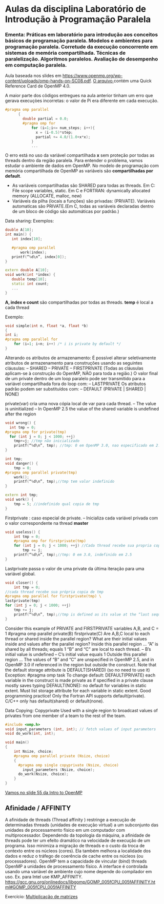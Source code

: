 <!-- TODO:  -->
# Aulas da disciplina Laboratório de Introdução à Programação Paralela 
### Ementa: Práticas em laboratório para introdução aos conceitos básicos de programação paralela. Modelos e ambientes para programação paralela. Corretude da execução concorrente em sistemas de memória compartilhada. Técnicas de paralelização. Algoritmos paralelos. Avaliação de desempenho em computação paralela. 

Aula baseada nos slides em https://www.openmp.org/wp-content/uploads/omp-hands-on-SC08.pdf. [O arquivo ](./OpenMP-4.0-C.pdf) contém uma Quick Reference Card de OpenMP 4.0.

A maior parte dos cõdigos entregues na aula anterior tinham um erro que gerava execuçòes incorretas: o valor de Pi era diferente em cada execução. 

```cpp
#pragma omp parallel
	  {
	  	double partial = 0.0;
	  	#pragma omp for
			for (i=1;i<= num_steps; i++){
			  x = (i-0.5)*step;
			  partial += 4.0/(1.0+x*x);
			}
            ...
 ```           
O erro está no uso da variável compartilhada **x** sem proteção por todas as threads dentro da região paralela. Para entender o problema, vamos estudar o ambiente de dados em OpenMP.
No modelo de programação com memória compartilhada de OpenMP as variáveis são **compartilhadas por default**.
* As variáveis compartilhadas são SHARED para todas as threads. Em C: File scope variables, static. Em C e FORTRAN: dynamically allocated memory (ALLOCATE, malloc, new)
* Variáveis da pilha (locais a funções) são privadas: (PRIVATE). Variáveis automaticas são PRIVATE.(Em C, todas as variáveis declaradas dentro de um bloco de código são automáticas por padrão.)

 Data sharing: Exemplos:
 ```cpp
double A[10]; 
int main() { 
	int index[10];

	#pragma omp parallel 
		work(index);
	printf(“%d\n”, index[0]); 
}

extern double A[10]; 
void work(int *index) {
	double temp[10]; 
	static int count; 
	...
}
```
**A, index e count** são compartilhadas por todas as threads. 
**temp** é local a cada thread

Exemplo:
```cpp
void simple(int n, float *a, float *b)
{
int i;
#pragma omp parallel for
    for (i=1; i<n; i++) /* i is private by default */
}

```
Alterando os atributos de armazenamento:
É possível alterar seletivamente atributos de armazenamento para construções usando as seguintes cláusulas:
– SHARED
– PRIVATE
– FIRSTPRIVATE
(Todas as cláusulas aplicam-se à construção do OpenMP, NÃO para toda a região.)
O valor final de um private dentro de um loop paralelo pode ser transmitido para a variável compartilhada fora do loop com:
– LASTPRIVATE
Os atributos padrão podem ser substituídos com:
– DEFAULT (PRIVATE | SHARED | NONE)

private(var) cria uma nova cópia local de var para cada thread. 
– The value is uninitialized
– In OpenMP 2.5 the value of the shared variable is undefined after the region
```cpp
void wrong() { 
  int tmp = 0;
#pragma omp for private(tmp) 
  for (int j = 0; j < 1000; ++j)
	tmp+=j; //tmp não inicializado
	printf(“%d\n”, tmp); //tmp: 0 em OpenMP 3.0, nao especificado em 2.5
}
```

```cpp
int tmp;
void danger() {
	tmp = 0;
#pragma omp parallel private(tmp)
	work(); 
	printf(“%d\n”, tmp);//tmp tem valor indefinido
}
```
```cpp
extern int tmp; 
void work() {
	tmp = 5; //indefinido qual copia de tmp
}
```
Firstprivate : caso especial de private.
– Inicializa cada variável privada com o valor correspondente na thread **master**

```cpp
void useless() { 
	int tmp = 0;
	#pragma omp for firstprivate(tmp) 
	for (int j = 0; j < 1000; ++j) //Cada thread recebe sua propria copia de tmp, valor inicial 0
		tmp += j;
	printf(“%d\n”, tmp);//tmp: 0 em 3.0, indefinido em 2.5
}
```
Lastprivate passa o valor de uma private da última iteração para uma variável global.
```cpp
void closer() { 
	int tmp = 0;
//cada thread recebe sua própria copia de tmp
#pragma omp parallel for firstprivate(tmp) \ 
lastprivate(tmp)
for (int j = 0; j < 1000; ++j)
	tmp += j; 
	printf(“%d\n”, tmp);//tmp is defined as its value at the “last sequential” iteration (i.e., for j=999)
}
```
Consider this example of PRIVATE and FIRSTPRIVATE variables A,B, and C = 1
#pragma omp parallel private(B) firstprivate(C)
 Are A,B,C local to each thread or shared inside the parallel region?
 What are their initial values inside and values after the parallel region?
Inside this parallel region ...
 “A” is shared by all threads; equals 1   “B” and “C” are local to each thread.
– B’s initial value is undefined – C’s initial value equals 1
Outside this parallel region ...
 The values of “B” and “C” are unspecified in OpenMP 2.5, and in OpenMP 3.0 if referenced in the region but outside the construct.
Note that the default storage attribute is DEFAULT(SHARED) (so no need to use it)
 Exception: #pragma omp task
 To change default: DEFAULT(PRIVATE)
 each variable in the construct is made private as if specified in a private clause
 mostly saves typing
 DEFAULT(NONE): no default for variables in static extent. Must list storage attribute for each variable in static extent. Good programming practice!
Only the Fortran API supports default(private). C/C++ only has default(shared) or default(none).

 Data Copying: Copyprivate
Used with a single region to broadcast values of privates from one member of a team to the rest of the team.
```cpp
#include <omp.h>
void input_parameters (int, int); // fetch values of input parameters
void do_work(int, int);

void main()
{
	int Nsize, choice;	
	#pragma omp parallel private (Nsize, choice)
	{
	  #pragma omp single copyprivate (Nsize, choice)
		input_parameters (Nsize, choice);
	  do_work(Nsize, choice);
	}
}
```


[Vamos no slide 55 da Intro to OpenMP](./Intro_To_OpenMP_Mattson.pdf)

## Afinidade / AFFINITY ##
A afinidade de threads (Thread affinity ) restringe a execução de determinadas threads (unidades de execução virtual) a um subconjunto das unidades de processamento físico em um computador com multiprocessador. Dependendo da topologia da máquina, a afinidade de threads pode ter um efeito dramático na velocidade de execução de um programa.
Isso minimiza a migração de threads e o custo da troca de contexto entre os núcleos (cores). Ela também melhora a localidade dos dados e reduz o tráfego de coerência de cache entre os núcleos (ou processadores).
OpenMP tem a capacidade de vincular (bind) threads OpenMP a unidades de processamento físico. A interface é controlada usando uma variável de ambiente cujo nome depende do compilador em uso. Ex. para Intel use KMP_AFFINITY.
https://gcc.gnu.org/onlinedocs/libgomp/GOMP_005fCPU_005fAFFINITY.html#GOMP_005fCPU_005fAFFINITY

Exercício: [Multiplicação de matrizes](./profiling)
